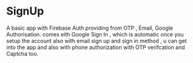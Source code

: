 # SignUp
A basic app with Firebase Auth providing from OTP , Email, Google Authorisation.
comes eith Google Sign In , which is automatic once you setup the account
also with email sign up and sign in method , u can get into the app and
also with phone authorization with OTP verifcation and Captcha too.

